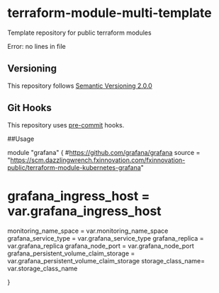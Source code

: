 # terraform-module-multi-template

Template repository for public terraform modules

<!-- BEGINNING OF PRE-COMMIT-TERRAFORM DOCS HOOK -->
Error: no lines in file
<!-- END OF PRE-COMMIT-TERRAFORM DOCS HOOK -->

## Versioning
This repository follows [Semantic Versioning 2.0.0](https://semver.org/)

## Git Hooks
This repository uses [pre-commit](https://pre-commit.com/) hooks.

##Usage

module "grafana" {
  #https://github.com/grafana/grafana
  source = "https://scm.dazzlingwrench.fxinnovation.com/fxinnovation-public/terraform-module-kubernetes-grafana"
  # grafana_ingress_host = var.grafana_ingress_host
  monitoring_name_space = var.monitoring_name_space
  grafana_service_type = var.grafana_service_type
  grafana_replica = var.grafana_replica
  grafana_node_port = var.grafana_node_port
  grafana_persistent_volume_claim_storage = var.grafana_persistent_volume_claim_storage
  storage_class_name= var.storage_class_name

}
